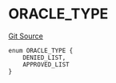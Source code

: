 # ORACLE_TYPE
[Git Source](https://github.com/thrackle-io/tron/blob/f201d50818b608b30301a670e76c0b866af89050/src/protocol/economic/ruleProcessor/RuleCodeData.sol)


```solidity
enum ORACLE_TYPE {
    DENIED_LIST,
    APPROVED_LIST
}
```

